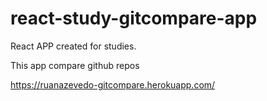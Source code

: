 # react-study-gitcompare-app
React APP created for studies.

This app compare github repos

https://ruanazevedo-gitcompare.herokuapp.com/
